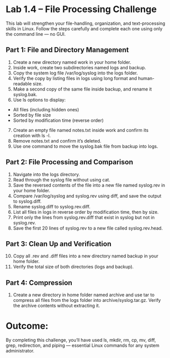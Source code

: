 # Lab 1.4 – File Processing Challenge

This lab will strengthen your file-handling, organization, and text-processing skills in Linux.
Follow the steps carefully and complete each one using only the command line — no GUI.

## Part 1: File and Directory Management
1. Create a new directory named work in your home folder.
2. Inside work, create two subdirectories named logs and backup.
3. Copy the system log file /var/log/syslog into the logs folder.
4. Verify the copy by listing files in logs using long format and human-readable size.
5. Make a second copy of the same file inside backup, and rename it syslog.bak.
6. Use ls options to display:
  - All files (including hidden ones)
  - Sorted by file size
  - Sorted by modification time (reverse order)
7. Create an empty file named notes.txt inside work and confirm its creation with ls -l.
8. Remove notes.txt and confirm it’s deleted.
9. Use one command to move the syslog.bak file from backup into logs.


## Part 2: File Processing and Comparison
1. Navigate into the logs directory.
2. Read through the syslog file without using cat.
3. Save the reversed contents of the file into a new file named syslog.rev in your home folder.
4. Compare /var/log/syslog and syslog.rev using diff, and save the output to syslog.diff.
5. Rename syslog.diff to syslog.rev.diff.
6. List all files in logs in reverse order by modification time, then by size.
7. Print only the lines from syslog.rev.diff that exist in syslog but not in syslog.rev.
8. Save the first 20 lines of syslog.rev to a new file called syslog.rev.head.

## Part 3: Clean Up and Verification
10. Copy all .rev and .diff files into a new directory named backup in your home folder.
11. Verify the total size of both directories (logs and backup).

## Part 4: Compression
1. Create a new directory in home folder named archive and use tar to compress all files from the logs folder into archive/syslog.tar.gz.
Verify the archive contents without extracting it.

# Outcome:
By completing this challenge, you’ll have used ls, mkdir, rm, cp, mv, diff, grep, redirection, and piping — essential Linux commands for any system administrator.
